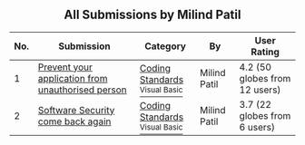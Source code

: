 ﻿<div align="center">

## All Submissions by Milind Patil

</div>

No.  | Submission | Category | By   | User Rating
---- | ---------- | -------- | ---- | -----------
1 | [Prevent your application from unauthorised person<br />](https://github.com/Planet-Source-Code/milind-patil-prevent-your-application-from-unauthorised-person__1-33998) | [Coding Standards<br /><sup>Visual Basic</sup>](../ByCategory/coding-standards__1-43.md) | Milind Patil | 4.2 (50 globes from 12 users)
2 | [Software Security come back again<br />](https://github.com/Planet-Source-Code/milind-patil-software-security-come-back-again__1-38282) | [Coding Standards<br /><sup>Visual Basic</sup>](../ByCategory/coding-standards__1-43.md) | Milind Patil | 3.7 (22 globes from 6 users)
